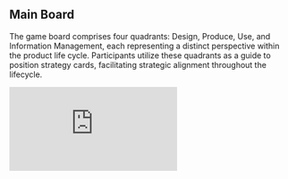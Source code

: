 ## Main Board

The game board comprises four quadrants: Design, Produce, Use, and Information Management, each representing a distinct perspective within the product life cycle. Participants utilize these quadrants as a guide to position strategy cards, facilitating strategic alignment throughout the lifecycle.

![The main board](https://t-nagesh.github.io/toolkitupdateloopholes.github.io/assets/images/mainboard.pdf)
